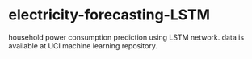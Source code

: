 # electricity-forecasting-LSTM
household power consumption prediction using LSTM network. data is available at UCI machine learning repository.
